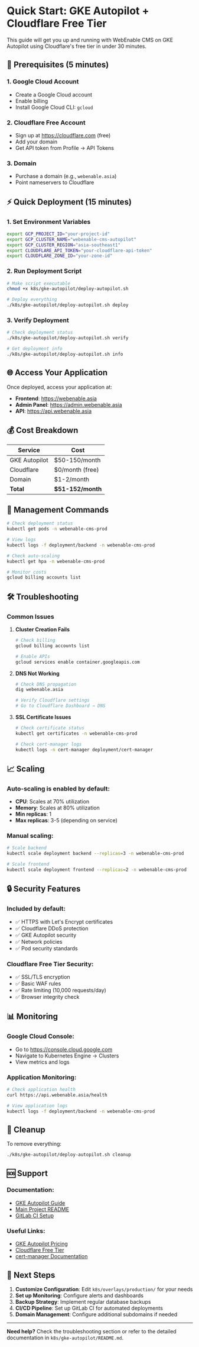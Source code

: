 # Quick Start: GKE Autopilot + Cloudflare Free Tier

This guide will get you up and running with WebEnable CMS on GKE Autopilot using Cloudflare's free tier in under 30 minutes.

## 🚀 Prerequisites (5 minutes)

### 1. Google Cloud Account
- Create a Google Cloud account
- Enable billing
- Install Google Cloud CLI: `gcloud`

### 2. Cloudflare Free Account
- Sign up at https://cloudflare.com (free)
- Add your domain
- Get API token from Profile → API Tokens

### 3. Domain
- Purchase a domain (e.g., `webenable.asia`)
- Point nameservers to Cloudflare

## ⚡ Quick Deployment (15 minutes)

### 1. Set Environment Variables

```bash
export GCP_PROJECT_ID="your-project-id"
export GCP_CLUSTER_NAME="webenable-cms-autopilot"
export GCP_CLUSTER_REGION="asia-southeast1"
export CLOUDFLARE_API_TOKEN="your-cloudflare-api-token"
export CLOUDFLARE_ZONE_ID="your-zone-id"
```

### 2. Run Deployment Script

```bash
# Make script executable
chmod +x k8s/gke-autopilot/deploy-autopilot.sh

# Deploy everything
./k8s/gke-autopilot/deploy-autopilot.sh deploy
```

### 3. Verify Deployment

```bash
# Check deployment status
./k8s/gke-autopilot/deploy-autopilot.sh verify

# Get deployment info
./k8s/gke-autopilot/deploy-autopilot.sh info
```

## 🌐 Access Your Application

Once deployed, access your application at:
- **Frontend**: https://webenable.asia
- **Admin Panel**: https://admin.webenable.asia
- **API**: https://api.webenable.asia

## 💰 Cost Breakdown

| Service | Cost |
|---------|------|
| GKE Autopilot | $50-150/month |
| Cloudflare | $0/month (free) |
| Domain | $1-2/month |
| **Total** | **$51-152/month** |

## 🔧 Management Commands

```bash
# Check deployment status
kubectl get pods -n webenable-cms-prod

# View logs
kubectl logs -f deployment/backend -n webenable-cms-prod

# Check auto-scaling
kubectl get hpa -n webenable-cms-prod

# Monitor costs
gcloud billing accounts list
```

## 🛠️ Troubleshooting

### Common Issues

1. **Cluster Creation Fails**
   ```bash
   # Check billing
   gcloud billing accounts list
   
   # Enable APIs
   gcloud services enable container.googleapis.com
   ```

2. **DNS Not Working**
   ```bash
   # Check DNS propagation
   dig webenable.asia
   
   # Verify Cloudflare settings
   # Go to Cloudflare Dashboard → DNS
   ```

3. **SSL Certificate Issues**
   ```bash
   # Check certificate status
   kubectl get certificates -n webenable-cms-prod
   
   # Check cert-manager logs
   kubectl logs -n cert-manager deployment/cert-manager
   ```

## 📈 Scaling

### Auto-scaling is enabled by default:
- **CPU**: Scales at 70% utilization
- **Memory**: Scales at 80% utilization
- **Min replicas**: 1
- **Max replicas**: 3-5 (depending on service)

### Manual scaling:
```bash
# Scale backend
kubectl scale deployment backend --replicas=3 -n webenable-cms-prod

# Scale frontend
kubectl scale deployment frontend --replicas=2 -n webenable-cms-prod
```

## 🔒 Security Features

### Included by default:
- ✅ HTTPS with Let's Encrypt certificates
- ✅ Cloudflare DDoS protection
- ✅ GKE Autopilot security
- ✅ Network policies
- ✅ Pod security standards

### Cloudflare Free Tier Security:
- ✅ SSL/TLS encryption
- ✅ Basic WAF rules
- ✅ Rate limiting (10,000 requests/day)
- ✅ Browser integrity check

## 📊 Monitoring

### Google Cloud Console:
- Go to https://console.cloud.google.com
- Navigate to Kubernetes Engine → Clusters
- View metrics and logs

### Application Monitoring:
```bash
# Check application health
curl https://api.webenable.asia/health

# View application logs
kubectl logs -f deployment/backend -n webenable-cms-prod
```

## 🧹 Cleanup

To remove everything:
```bash
./k8s/gke-autopilot/deploy-autopilot.sh cleanup
```

## 🆘 Support

### Documentation:
- [GKE Autopilot Guide](k8s/gke-autopilot/README.md)
- [Main Project README](../README.md)
- [GitLab CI Setup](../GITLAB_CI_SETUP.md)

### Useful Links:
- [GKE Autopilot Pricing](https://cloud.google.com/kubernetes-engine/pricing#autopilot)
- [Cloudflare Free Tier](https://www.cloudflare.com/plans/free/)
- [cert-manager Documentation](https://cert-manager.io/docs/)

## 🎯 Next Steps

1. **Customize Configuration**: Edit `k8s/overlays/production/` for your needs
2. **Set up Monitoring**: Configure alerts and dashboards
3. **Backup Strategy**: Implement regular database backups
4. **CI/CD Pipeline**: Set up GitLab CI for automated deployments
5. **Domain Management**: Configure additional subdomains if needed

---

**Need help?** Check the troubleshooting section or refer to the detailed documentation in `k8s/gke-autopilot/README.md`. 